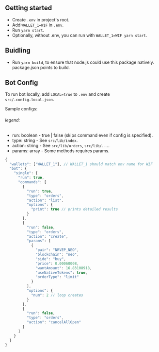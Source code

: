 ## Getting started

- Create `.env` in project's root.
- Add `WALLET_1=WIF` in `.env`.
- Run `yarn start`.
- Optionally, without .env, you can run with `WALLET_1=WIF yarn start`.

## Buidling
- Run `yarn build`, to ensure that node.js could use this package natively. package.json points to build.

## Bot Config

To run bot locally, add `LOCAL=true` to `.env` and create `src/.config.local.json`.

Sample configs:

###### legend:
- run: boolean - true | false (skips command even if config is specified).
- type: string - See `src/lib/index`.
- action: string - See `src/lib/orders`, `src/lib/...`.
- params: array - Some methods requires params.

```js
{
  "wallets": ["WALLET_1"], // WALLET_1 should match env name for WIF
  "bot": {
    "single": {
      "run": true,
      "commands": [
        {
          "run": true,
          "type": "orders",
          "action": "list",
          "options": {
            "print": true // prints detailed results
          }
        },
        {
          "run": false,
          "type": "orders",
          "action": "create",
          "params": [
            {
              "pair": "NRVEP_NEO",
              "blockchain": "neo",
              "side": "buy",
              "price": 0.00060008,
              "wantAmount": 16.83108918,
              "useNativeTokens": true,
              "orderType": "limit"
            }
          ],
          "options": {
            "num": 2 // loop creates
          }
        },
        {
          "run": false,
          "type": "orders",
          "action": "cancelAllOpen"
        }
      ]
    }
  }
}
```
